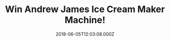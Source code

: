 ---
campaign-uuid: "c-0d66257a-3075-4164-af5a-b41d55efcda2"
type: "Preview"
category: "Gifts"
date: "2018-06-05T12:03:08.000Z"
end-date: "2018-07-10T23:59:00.000Z"
disable-form: false
is_promoted: false
has_entry_page: true
title: "Win Andrew James Ice Cream Maker Machine!"
competition-description: "<p>Summer is about to come and what a better way to start\
  \ it than with an ice cream, sorbet or frozen yoghurt? Get the whole family involved\
  \ and enjoy some delicious homemade ice cream with the brand new Andrew James Ice\
  \ Cream Maker Machine!</p>\r\n<p>Want an Ice cream now? You know what to do…</p>"
hero-header: "Win Andrew James Ice Cream Maker Machine!"
terms-confirmation: "N/A"
banner-img: "https://assets.expresslyapp.com/asset-824e2b53-78c0-4ad7-8c98-9cfd57d4f3bd.jpg"
logo-left-href: "https://aaa.nme.com"
logo-left-image: "https://assets.expresslyapp.com/asset-43284012-e792-43f9-a945-ca033dde758e.jpg"
logo-left-title: "NME"
bg-image-hero: "https://assets.expresslyapp.com/asset-a6357e93-4973-49bb-b784-f06615d5198b.jpg"
bg-image-first: "https://assets.expresslyapp.com/asset-878c8132-f27f-42e1-abad-7f43de182ec7.jpg"
section1-content: "<p>At Andrew James they provide the best quality products, that\
  \ is why the Andrew James Ice Cream Maker has been voted the Which 'Best Buy’.</p>\r\
  \n<p>Chocolate, Strawberry… make delicious homemade ice cream in just 15 - 20 minutes!\
  \ As you are in control, you can avoid artificial ingredients found in mass-produced\
  \ ice creams, make healthy treats, and adapt your recipes to cater for allergie</p>\r\
  \n<p>If you or your loved ones have a sweet tooth, this Ice Cream Maker should be\
  \ yours! Enter below and grab a few spoons for a real treat!</p>"
entry-title: "Win Andrew James Ice Cream Maker Machine!"
entry-content: "<p>Enter the draw to win the Andrew James Ice Cream Maker Machine!\
  \ and get ready to eat delicious ice creams this summer by completing the form below\
  \ before 23:59 on 5th July 2018.</p>"
has-winner: false
prize-description: "An Andrew James Ice Cream Maker Machine!"
special-conditions: "Multiple entries are allowed up to one every 24 hours."
---
